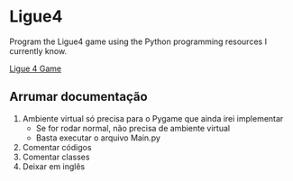 # Ligue4

Program the Ligue4 game using the Python programming resources I currently know.

[Ligue 4 Game](https://www.mathsisfun.com/games/connect4.html)

## Arrumar documentação 

1. Ambiente virtual só precisa para o Pygame que ainda irei implementar
   - Se for rodar normal, não precisa de ambiente virtual
   - Basta executar o arquivo Main.py
2. Comentar códigos
3. Comentar classes
4. Deixar em inglês
